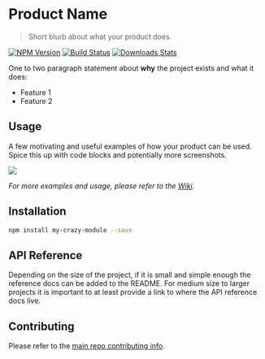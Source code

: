 # Product Name
> Short blurb about what your product does.

[![NPM Version][npm-image]][npm-url]
[![Build Status][travis-image]][travis-url]
[![Downloads Stats][npm-downloads]][npm-url]

One to two paragraph statement about  **why** the project exists and what it does:
* Feature 1
* Feature 2


## Usage

A few motivating and useful examples of how your product can be used. Spice this up with code blocks and potentially more screenshots.

![](http://pic.qqtn.com/file/2013/2014-11/20141124101150.jpg)

_For more examples and usage, please refer to the [Wiki][wiki]._


## Installation

```sh
npm install my-crazy-module --save
```

## API Reference

Depending on the size of the project, if it is small and simple enough the reference docs can be added to the README. For medium size to larger projects it is important to at least provide a link to where the API reference docs live.

## Contributing

Please refer to the [main repo contributing info](https://github.com/SUI-Components/sui/blob/master/CONTRIBUTING.md).


<!-- Markdown link & img dfn's -->
[npm-image]: https://img.shields.io/npm/v/datadog-metrics.svg?style=flat-square
[npm-url]: https://npmjs.org/package/datadog-metrics
[npm-downloads]: https://img.shields.io/npm/dm/datadog-metrics.svg?style=flat-square
[travis-image]: https://img.shields.io/travis/dbader/node-datadog-metrics/master.svg?style=flat-square
[travis-url]: https://travis-ci.org/dbader/node-datadog-metrics
[wiki]: https://github.com/yourname/yourproject/wiki
